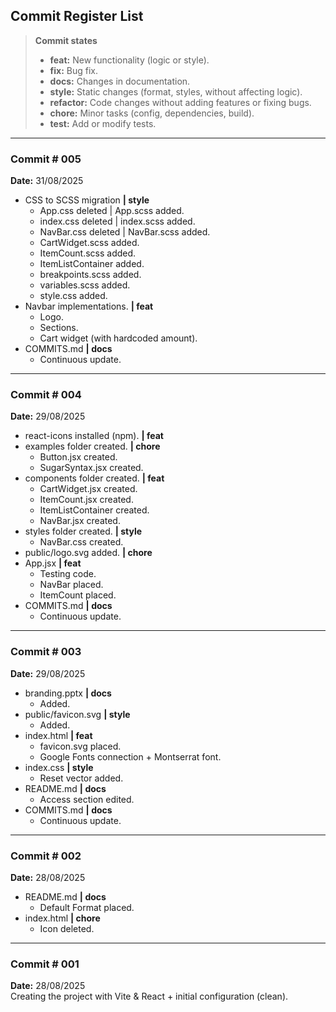 ## Commit Register List

> **Commit states**
> - **feat:** New functionality (logic or style).
> - **fix:** Bug fix.
> - **docs:** Changes in documentation.
> - **style:** Static changes (format, styles, without affecting logic).
> - **refactor:** Code changes without adding features or fixing bugs.
> - **chore:** Minor tasks (config, dependencies, build).
> - **test:** Add or modify tests.

---

### Commit # 005
**Date:** 31/08/2025
- CSS to SCSS migration **| style**
    - App.css deleted | App.scss added.
    - index.css deleted | index.scss added. 
    - NavBar.css deleted | NavBar.scss added. 
    - CartWidget.scss added.
    - ItemCount.scss added. 
    - ItemListContainer added. 
    - breakpoints.scss added.
    - variables.scss added.
    - style.css added. 
- Navbar implementations. **| feat**
    - Logo.
    - Sections.
    - Cart widget (with hardcoded amount).
- COMMITS.md **| docs**
    - Continuous update.

---

### Commit # 004
**Date:** 29/08/2025
- react-icons installed (npm). **| feat**
- examples folder created. **| chore**
    - Button.jsx created.
    - SugarSyntax.jsx created. 
- components folder created. **| feat**
    - CartWidget.jsx created. 
    - ItemCount.jsx created. 
    - ItemListContainer created. 
    - NavBar.jsx created. 
- styles folder created. **| style**
    - NavBar.css created. 
- public/logo.svg added. **| chore**
- App.jsx **| feat**
    - Testing code.
    - NavBar placed.
    - ItemCount placed.
- COMMITS.md **| docs**
    - Continuous update.

---

### Commit # 003
**Date:** 29/08/2025 
- branding.pptx **| docs**
    - Added.
- public/favicon.svg **| style**
    - Added.
- index.html **| feat**
    - favicon.svg placed.
    - Google Fonts connection + Montserrat font.
- index.css **| style**
    - Reset vector added.
- README.md **| docs**
    - Access section edited.
- COMMITS.md **| docs**
    - Continuous update.

---

### Commit # 002
**Date:** 28/08/2025 
- README.md **| docs**
    - Default Format placed.
- index.html **| chore**
    - Icon deleted.

---

### Commit # 001
**Date:** 28/08/2025  
Creating the project with Vite & React + initial configuration (clean).
